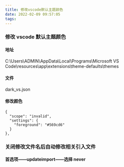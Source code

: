```yaml
---
title: 修改vscode默认主题颜色
date: 2022-02-09 09:57:05
tags:
---
```


### 修改 vscode 默认主题颜色

#### 地址

C:\Users\ADMIN\AppData\Local\Programs\Microsoft VS Code\resources\app\extensions\theme-defaults\themes

#### 文件

dark_vs.json

#### 修改颜色

    {
      "scope": "invalid",
      "settings": {
        "foreground": "#569cd6"
      }
    },

### 关闭修改文件名后自动修改相关引入文件

#### 首选项——updateimport——选择 never

